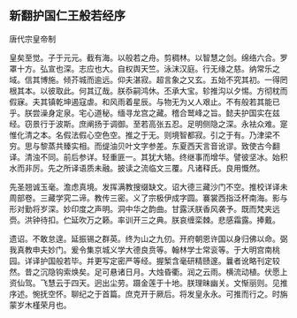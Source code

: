 ## 新翻护国仁王般若经序

唐代宗皇帝制

皇矣至觉。子于元元。截有海。以般若之舟。剪稠林。以智慧之剑。绵络六合。罗罩十方。弘宣也深。志应也大。自权舆天竺。泳沫汉庭。行无缘之慈。纳常乐之域。信其博施。倾芥城而逾远。仰夫湛寂。超言象之又玄。五始不究其初。一得罔根其本。以彼取此。何其辽哉。朕忝嗣鸿休。丕承大宝。轸推沟以夕惕。方彻枕而假寐。夫其镇乾坤遏寇虐。和风雨着星辰。与物无为乂人艰止。不有般若其能已乎。朕尝澡身定泉。宅心道秘。缅寻龙宫之藏。稽合鹫峰之旨。懿夫护国实在兹经。窃景行于波斯。庶阐扬于调御。至若高张五忍。足明侧隐之深。永袪众难。寔惟化清之本。名假法假心空色空。推之于无。则境智都寂。引之于有。乃津梁不穷。思与黎蒸共臻实相。而缇油贝叶文字参差。东夏西天言音讹谬。致使古今翻译。清浊不同。前后参详。轻重匪一。其犹大辂。终继事而增华。譬彼坚冰。始积水而非厉。先之所译语质未融。披读之流临文三覆。凡诸释氏。良用慨然。

先圣翘诚玉毫。澹虑真境。发挥满教搜缀缺文。诏大德三藏沙门不空。推校详译未周部卷。三藏学究二谛。教传三密。义了宗极伊成字圆。褰裳西指泛杯南海。影与形对勤将岁深。妙印度之声明。洞中华之韵曲。甘露沃朕香风袭予。既而梵夹远赍。洪钟待扣。伫延吹万之籁。率训开三之典。朕哀缠栾棘。悲感霜露。捧戴。

遗诏。不敢怠遑。延振锡之群英。终为山之九仞。开府朝恩许国以身归佛以命。弼我真教申夫妙门。爰令集京城义学大德良贲等。翰林学士常衮等。于大明宫南桃园。详译护国般若毕。并更写定密严等经。握椠含毫研精赜邃。曩者讹略刊定较然。昔之沉隐钩索焕矣。足可悬诸日月。大烛昏衢。润之云雨。横流动植。伏愿上资仙驾。飞慧云于四天。迥出尘劳。蹑金莲于十地。朕理昧幽关。文惭丽则。见推序述。惋抚空怀。聊纪之于首篇。庶克开于厥后。将发皇永永。可推而行之。时旃蒙岁木槿荣月也。
